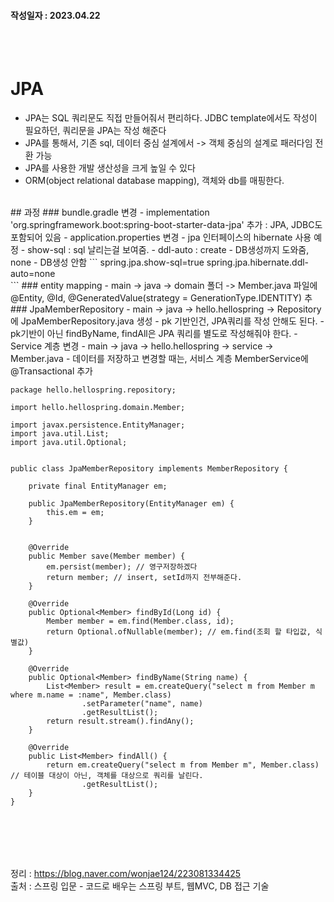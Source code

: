 #### 작성일자 : 2023.04.22
<br/><br/>
# JPA
- JPA는 SQL 쿼리문도 직접 만들어줘서 편리하다. JDBC template에서도 작성이 필요하던, 쿼리문을 JPA는 작성 해준다
- JPA를 통해서, 기존 sql, 데이터 중심 설계에서 -> 객체 중심의 설계로 패러다임 전환 가능
- JPA를 사용한 개발 생산성을 크게 높일 수 있다
- ORM(object relational database mapping), 객체와 db를 매핑한다.
<br/>
## 과정
### bundle.gradle 변경
  - implementation 'org.springframework.boot:spring-boot-starter-data-jpa' 추가 : JPA, JDBC도 포함되어 있음
- application.properties 변경
  - jpa 인터페이스의 hibernate 사용 예정
  - show-sql : sql 날리는걸 보여줌.
  - ddl-auto : create - DB생성까지 도와줌, none - DB생성 안함
  ```
  spring.jpa.show-sql=true 
  spring.jpa.hibernate.ddl-auto=none
<br/>   ```
### entity mapping 
  - main -> java -> domain 폴더 -> Member.java 파일에 @Entity, @Id, @GeneratedValue(strategy = GenerationType.IDENTITY) 추
<br/>
### JpaMemberRepository 
  -  main -> java -> hello.hellospring -> Repository에 JpaMemberRepository.java 생성
  - pk 기반인건, JPA쿼리를 작성 안해도 된다.
  - pk기반이 아닌 findByName, findAll은 JPA 쿼리를 별도로 작성해줘야 한다.
 - Service 계층 변경
  - main -> java -> hello.hellospring -> service -> Member.java
  - 데이터를 저장하고 변경할 때는, 서비스 계층 MemberService에 @Transactional 추가
 
  ```
  package hello.hellospring.repository;

  import hello.hellospring.domain.Member;

  import javax.persistence.EntityManager;
  import java.util.List;
  import java.util.Optional;


  public class JpaMemberRepository implements MemberRepository {

      private final EntityManager em;

      public JpaMemberRepository(EntityManager em) {
          this.em = em;
      }


      @Override
      public Member save(Member member) {
          em.persist(member); // 영구저장하겠다
          return member; // insert, setId까지 전부해준다.
      }

      @Override
      public Optional<Member> findById(Long id) {
          Member member = em.find(Member.class, id);
          return Optional.ofNullable(member); // em.find(조회 할 타입값, 식별값)
      }

      @Override
      public Optional<Member> findByName(String name) {
          List<Member> result = em.createQuery("select m from Member m where m.name = :name", Member.class)
                  .setParameter("name", name)
                  .getResultList();
          return result.stream().findAny();
      }

      @Override
      public List<Member> findAll() {
          return em.createQuery("select m from Member m", Member.class) // 테이블 대상이 아닌, 객체를 대상으로 쿼리를 날린다.
                  .getResultList();
      }
  }

  ```
<br/><br/>
---
정리 : https://blog.naver.com/wonjae124/223081334425<br/>
출처 : 스프링 입문 - 코드로 배우는 스프링 부트, 웹MVC, DB 접근 기술

<br/><br/>
